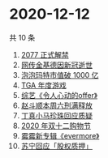 # 2020-12-12

共 10 条

<!-- BEGIN -->
<!-- 最后更新时间 Sat Dec 12 2020 07:04:30 GMT+0800 (CST) -->
1. [2077 正式解禁](https://www.zhihu.com/search?q=赛博朋克2077)
1. [网传金基德因新冠逝世](https://www.zhihu.com/search?q=金基德)
1. [泡泡玛特市值破 1000 亿](https://www.zhihu.com/search?q=泡泡玛特)
1. [TGA 年度游戏](https://www.zhihu.com/search?q=tga)
1. [综艺《令人心动的offer》](https://www.zhihu.com/search?q=令人心动的offer)
1. [赵斗顺本周六刑满释放](https://www.zhihu.com/search?q=素媛案)
1. [丁真小马珍珠回应质疑](https://www.zhihu.com/search?q=丁真小马)
1. [2020 年双十二购物节](https://www.zhihu.com/search?q=双十二)
1. [霉霉新专辑《evermore》](https://www.zhihu.com/search?q=evermore)
1. [苏宁回应「股权质押」](https://www.zhihu.com/search?q=苏宁)
<!-- END -->
